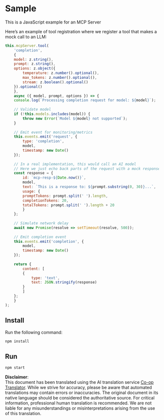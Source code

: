 <!--
CO_OP_TRANSLATOR_METADATA:
{
  "original_hash": "8f12fc94cee9ed16a5eddf9f51fba755",
  "translation_date": "2025-07-13T23:26:10+00:00",
  "source_file": "04-PracticalImplementation/samples/javascript/README.md",
  "language_code": "en"
}
-->
# Sample

This is a JavaScript example for an MCP Server

Here’s an example of tool registration where we register a tool that makes a mock call to an LLM:

```javascript
this.mcpServer.tool(
    'completion',
    {
    model: z.string(),
    prompt: z.string(),
    options: z.object({
        temperature: z.number().optional(),
        max_tokens: z.number().optional(),
        stream: z.boolean().optional()
    }).optional()
    },
    async ({ model, prompt, options }) => {
    console.log(`Processing completion request for model: ${model}`);
    
    // Validate model
    if (!this.models.includes(model)) {
        throw new Error(`Model ${model} not supported`);
    }
    
    // Emit event for monitoring/metrics
    this.events.emit('request', { 
        type: 'completion', 
        model, 
        timestamp: new Date() 
    });
    
    // In a real implementation, this would call an AI model
    // Here we just echo back parts of the request with a mock response
    const response = {
        id: `mcp-resp-${Date.now()}`,
        model,
        text: `This is a response to: ${prompt.substring(0, 30)}...`,
        usage: {
        promptTokens: prompt.split(' ').length,
        completionTokens: 20,
        totalTokens: prompt.split(' ').length + 20
        }
    };
    
    // Simulate network delay
    await new Promise(resolve => setTimeout(resolve, 500));
    
    // Emit completion event
    this.events.emit('completion', {
        model,
        timestamp: new Date()
    });
    
    return {
        content: [
        {
            type: 'text',
            text: JSON.stringify(response)
        }
        ]
    };
    }
);
```

## Install

Run the following command:

```bash
npm install
```

## Run

```bash
npm start
```

**Disclaimer**:  
This document has been translated using the AI translation service [Co-op Translator](https://github.com/Azure/co-op-translator). While we strive for accuracy, please be aware that automated translations may contain errors or inaccuracies. The original document in its native language should be considered the authoritative source. For critical information, professional human translation is recommended. We are not liable for any misunderstandings or misinterpretations arising from the use of this translation.